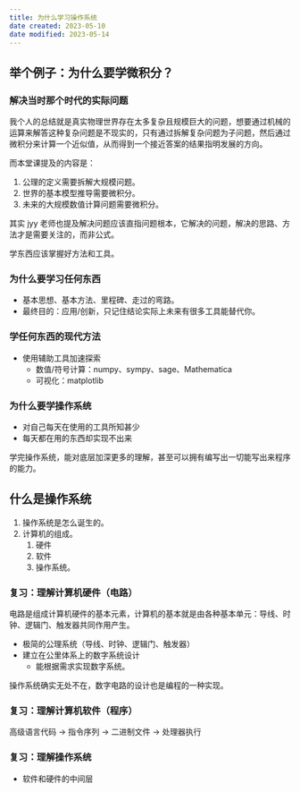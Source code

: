 ```yaml
---
title: 为什么学习操作系统
date created: 2023-05-10
date modified: 2023-05-14
---
```


## 举个例子：为什么要学微积分？

### 解决当时那个时代的实际问题

我个人的总结就是真实物理世界存在太多复杂且规模巨大的问题，想要通过机械的运算来解答这种复杂问题是不现实的，只有通过拆解复杂问题为子问题，然后通过微积分来计算一个近似值，从而得到一个接近答案的结果指明发展的方向。

而本堂课提及的内容是：

1. 公理的定义需要拆解大规模问题。
2. 世界的基本模型推导需要微积分。
3. 未来的大规模数值计算问题需要微积分。

其实 jyy 老师也提及解决问题应该直指问题根本，它解决的问题，解决的思路、方法才是需要关注的，而非公式。

学东西应该掌握好方法和工具。

### 为什么要学习任何东西
- 基本思想、基本方法、里程碑、走过的弯路。
- 最终目的：应用/创新，只记住结论实际上未来有很多工具能替代你。

### 学任何东西的现代方法
- 使用辅助工具加速探索
	- 数值/符号计算：numpy、sympy、sage、Mathematica
	- 可视化：matplotlib


### 为什么要学操作系统
- 对自己每天在使用的工具所知甚少
- 每天都在用的东西却实现不出来

学完操作系统，能对底层加深更多的理解，甚至可以拥有编写出一切能写出来程序的能力。

## 什么是操作系统
1. 操作系统是怎么诞生的。
2. 计算机的组成。
	1. 硬件
	2. 软件
	3. 操作系统。

### 复习：理解计算机硬件（电路）
电路是组成计算机硬件的基本元素，计算机的基本就是由各种基本单元：导线、时钟、逻辑门、触发器共同作用产生。

- 极简的公理系统（导线、时钟、逻辑门、触发器）
- 建立在公里体系上的数字系统设计
	- 能根据需求实现数字系统。

操作系统确实无处不在，数字电路的设计也是编程的一种实现。

### 复习：理解计算机软件（程序）
高级语言代码 -> 指令序列 -> 二进制文件 -> 处理器执行

### 复习：理解操作系统
- 软件和硬件的中间层

